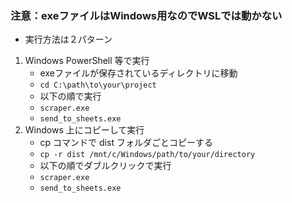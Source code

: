 ### 注意：exeファイルはWindows用なのでWSLでは動かない
- 実行方法は２パターン
1. Windows PowerShell 等で実行
   - exeファイルが保存されているディレクトリに移動
   - `cd C:\path\to\your\project`
   - 以下の順で実行
   - `scraper.exe`
   - `send_to_sheets.exe`
1. Windows 上にコピーして実行
   - cp コマンドで dist フォルダごとコピーする
   - `cp -r dist /mnt/c/Windows/path/to/your/directory`
   - 以下の順でダブルクリックで実行
   - `scraper.exe`
   - `send_to_sheets.exe`

